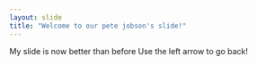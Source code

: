 ```yaml
---
layout: slide
title: "Welcome to our pete jobson's slide!"
---
```

My slide is now better than before
Use the left arrow to go back!